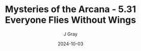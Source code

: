 ---
title: 'Mysteries of the Arcana - 5.31 Everyone Flies Without Wings'
alt: 'Mysteries of the Arcana'
date: '2024-10-03'
author: 'J Gray'
artist: 'Keira'
---